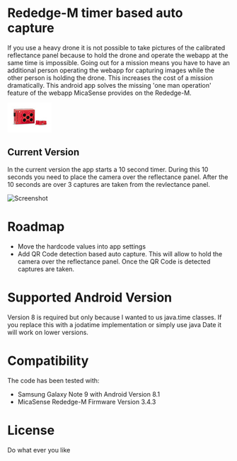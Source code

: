 # Rededge-M timer based auto capture

If you use a heavy drone it is not possible to take pictures of the calibrated reflectance panel because to hold the drone and operate the webapp at the same time is impossible.
Going out for a mission means you have to have an additional person operating the webapp for capturing images while the other person is holding the drone. This increases the cost of a mission dramatically.
This android app solves the missing 'one man operation' feature of the webapp MicaSense provides on the Rededge-M.

![MicaSense Rededge-M](Karen1996-Edit2_cutout.jpg)

## Current Version
In the current version the app starts a 10 second timer. During this 10 seconds you need to place the camera over the reflectance panel. After the 10 seconds are over
3 captures are taken from the revlectance panel.

![Screenshot]()

# Roadmap

- Move the hardcode values into app settings
- Add QR Code detection based auto capture. This will allow to hold the camera over the reflectance panel. Once the QR Code is detected captures are taken.

# Supported Android Version
Version 8 is required but only because I wanted to us java.time classes. If you replace this with a jodatime implementation or simply use java Date it will work on lower versions.

# Compatibility

The code has been tested with:

- Samsung Galaxy Note 9 with Android Version 8.1
- MicaSense Rededge-M Firmware Version 3.4.3 

# License
Do what ever you like   
